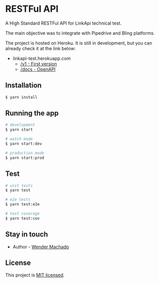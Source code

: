# RESTFul API

A High Standard RESTFul API for LinkApi technical test.

The main objective was to integrate with Pipedrive and Bling platforms.

The project is hosted on Heroku. It is still in development, but you can already check it at the link below:

- linkapi-test.herokuapp.com
  - [/v1 - First version](https://linkapi-test.herokuapp.com/v1/)
  - [/docs - OpenAPI](https://linkapi-test.herokuapp.com/docs/)

## Installation

```bash
$ yarn install
```

## Running the app

```bash
# development
$ yarn start

# watch mode
$ yarn start:dev

# production mode
$ yarn start:prod
```

## Test

```bash
# unit tests
$ yarn test

# e2e tests
$ yarn test:e2e

# test coverage
$ yarn test:cov
```

## Stay in touch

- Author - [Wender Machado](https://www.linkedin.com/in/wenderpmachado)

## License

This project is [MIT licensed](LICENSE).
